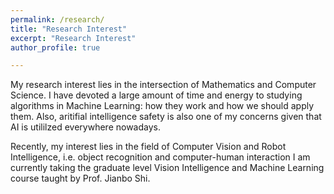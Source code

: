 ```yaml
---
permalink: /research/
title: "Research Interest"
excerpt: "Research Interest"
author_profile: true

---
```


My research interest lies in the intersection of Mathematics and Computer Science. I have devoted a large amount of time and energy
to studying algorithms in Machine Learning: how they work and how we should apply them. Also, aritifial intelligence safety is also one of my concerns given that AI is utililzed everywhere nowadays.

Recently, my interest lies in the field of Computer Vision and Robot Intelligence, i.e. object recognition and computer-human interaction I am currently taking the graduate level Vision Intelligence and Machine Learning course taught by Prof. Jianbo Shi.
